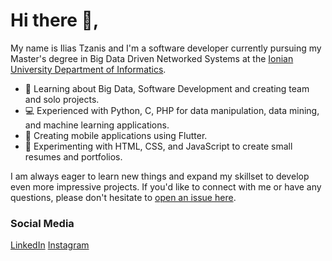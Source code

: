 # Hi there 👋,

My name is Ilias Tzanis and I'm a software developer currently pursuing my Master's degree in Big Data Driven Networked Systems at the [Ionian University Department of Informatics](https://di.ionio.gr/en/).

- 🌱 Learning about Big Data, Software Development and creating team and solo projects.
- 💻 Experienced with Python, C, PHP for data manipulation, data mining, and machine learning applications.
- 📱 Creating mobile applications using Flutter.
- 🎨 Experimenting with HTML, CSS, and JavaScript to create small resumes and portfolios.

I am always eager to learn new things and expand my skillset to develop even more impressive projects. If you'd like to connect with me or have any questions, please don't hesitate to [open an issue here](https://github.com/iliastzanis/iliastzanis/issues/new/choose).



### Social Media
[LinkedIn](https://www.linkedin.com/in/ilias-tzanis/)
[Instagram](https://www.instagram.com/iliastzanis/)


<!--
**iliastzanis/iliastzanis** is a ✨ _special_ ✨ repository because its `README.md` (this file) appears on your GitHub profile.

Here are some ideas to get you started:
- 🌱 I’m currently learning <img src = "https://cdn.iconscout.com/icon/free/png-512/kotlin-283155.png"  width="13" height="13"/>otlin and Android App Development
- 🔭 I’m currently working on ...
- 🌱 I’m currently learning ...
- 👯 I’m looking to collaborate on ...
- 🤔 I’m looking for help with ...
- 💬 Ask me about ...
- 📫 How to reach me: ...
- 😄 Pronouns: ...
- ⚡ Fun fact: ...
-->
